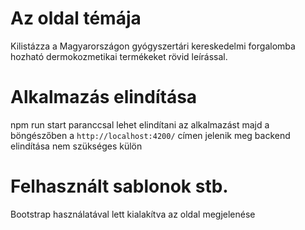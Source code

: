 # Az oldal témája

Kilistázza a Magyarországon gyógyszertári kereskedelmi forgalomba hozható dermokozmetikai termékeket rövid leírással.

# Alkalmazás elindítása

npm run start paranccsal lehet elindítani az alkalmazást majd a böngészőben a `http://localhost:4200/` címen jelenik meg
backend elindítása nem szükséges külön

# Felhasznált sablonok stb.

Bootstrap használatával lett kialakítva az oldal megjelenése

